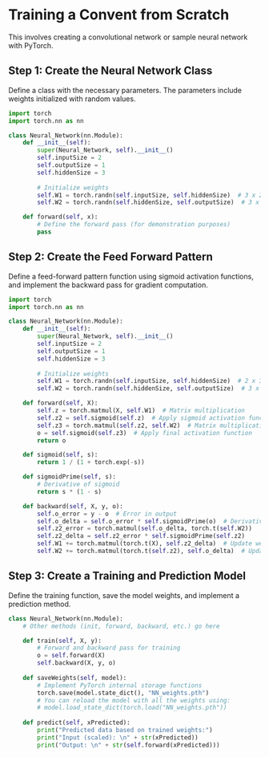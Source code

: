 # Training a Convent from Scratch

This involves creating a convolutional network or sample neural network with PyTorch.

## Step 1: Create the Neural Network Class

Define a class with the necessary parameters. The parameters include weights initialized with random values.

```python
import torch
import torch.nn as nn

class Neural_Network(nn.Module):
    def __init__(self):
        super(Neural_Network, self).__init__()
        self.inputSize = 2
        self.outputSize = 1
        self.hiddenSize = 3
        
        # Initialize weights
        self.W1 = torch.randn(self.inputSize, self.hiddenSize)  # 3 x 2 tensor
        self.W2 = torch.randn(self.hiddenSize, self.outputSize)  # 3 x 1 tensor

    def forward(self, x):
        # Define the forward pass (for demonstration purposes)
        pass
```
## Step 2: Create the Feed Forward Pattern

Define a feed-forward pattern function using sigmoid activation functions, and implement the backward pass for gradient computation.

```python
import torch
import torch.nn as nn

class Neural_Network(nn.Module):
    def __init__(self):
        super(Neural_Network, self).__init__()
        self.inputSize = 2
        self.outputSize = 1
        self.hiddenSize = 3
        
        # Initialize weights
        self.W1 = torch.randn(self.inputSize, self.hiddenSize)  # 2 x 3 tensor
        self.W2 = torch.randn(self.hiddenSize, self.outputSize)  # 3 x 1 tensor

    def forward(self, X):
        self.z = torch.matmul(X, self.W1)  # Matrix multiplication
        self.z2 = self.sigmoid(self.z)  # Apply sigmoid activation function
        self.z3 = torch.matmul(self.z2, self.W2)  # Matrix multiplication
        o = self.sigmoid(self.z3)  # Apply final activation function
        return o

    def sigmoid(self, s):
        return 1 / (1 + torch.exp(-s))

    def sigmoidPrime(self, s):
        # Derivative of sigmoid
        return s * (1 - s)

    def backward(self, X, y, o):
        self.o_error = y - o  # Error in output
        self.o_delta = self.o_error * self.sigmoidPrime(o)  # Derivative of sigmoid to error
        self.z2_error = torch.matmul(self.o_delta, torch.t(self.W2))
        self.z2_delta = self.z2_error * self.sigmoidPrime(self.z2)
        self.W1 += torch.matmul(torch.t(X), self.z2_delta)  # Update weights W1
        self.W2 += torch.matmul(torch.t(self.z2), self.o_delta)  # Update weights W2
```
## Step 3: Create a Training and Prediction Model

Define the training function, save the model weights, and implement a prediction method.

```python
class Neural_Network(nn.Module):
    # Other methods (init, forward, backward, etc.) go here

    def train(self, X, y):
        # Forward and backward pass for training
        o = self.forward(X)
        self.backward(X, y, o)
        
    def saveWeights(self, model):
        # Implement PyTorch internal storage functions
        torch.save(model.state_dict(), "NN_weights.pth")
        # You can reload the model with all the weights using:
        # model.load_state_dict(torch.load("NN_weights.pth"))
        
    def predict(self, xPredicted):
        print("Predicted data based on trained weights:")
        print("Input (scaled): \n" + str(xPredicted))
        print("Output: \n" + str(self.forward(xPredicted)))
```
